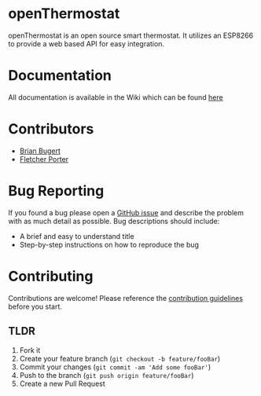 # openThermostat
openThermostat is an open source smart thermostat. It utilizes an ESP8266 to provide a web based API for easy integration.

# Documentation
All documentation is available in the Wiki which can be found [here](https://github.com/Coolbots7/openThermostat/wiki)

# Contributors
* [Brian Bugert](https://github.com/Coolbots7)
* [Fletcher Porter](https://github.com/fpdotmonkey)

# Bug Reporting
If you found a bug please open a [GitHub issue](https://github.com/Coolbots7/openThermostat/issues/new) and describe the problem with as much detail as possible. Bug descriptions should include:
* A brief and easy to understand title
* Step-by-step instructions on how to reproduce the bug

# Contributing
Contributions are welcome! Please reference the [contribution guidelines](CONTRIBUTING.md) before you start.

## TLDR
1. Fork it
2. Create your feature branch (`git checkout -b feature/fooBar`)
3. Commit your changes (`git commit -am 'Add some fooBar'`)
4. Push to the branch (`git push origin feature/fooBar`)
5. Create a new Pull Request
